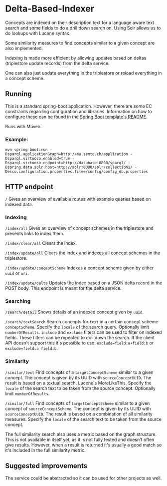 Delta-Based-Indexer
===

Concepts are indexed on their description text for a language aware text search and some fields to do a drill down search on. Using Solr allows us to do lookups with Lucene syntax.

Some similarity measures to find concepts similar to a given concept are also implemented.

Indexing is made more efficient by allowing updates based on deltas (triplestore update records) from the delta service.

One can also just update everything in the triplestore or reload everything in a concept scheme.

Running
---

This is a standard spring-boot application. However, there are some EC constraints regarding configuration and libraries. Information on how to configure these can be found in the [Spring Boot template's README](https://git.tenforce.com/esco/spring-boot-template/blob/master/README.md).

Runs with Maven.

### Example:

    mvn spring-boot:run -Dsparql.applicationGraph=http://mu.semte.ch/application -Dsparql.virtuoso.enabled=true -Dsparql.virtuoso.endpoint=http://database:8890/sparql/ -Dspring.data.solr.host=http://solr:8080/solr/collection1/ -Desco.configuration.properties.file=/config/config_db.properties


HTTP endpoint
---

`/` Gives an overview of available routes with example queries based on indexed data.

### Indexing

`/index/all` Gives an overview of concept schemes in the triplestore and presents links to index them.

`/index/clear/all` Clears the index.

`/index/update/all` Clears the index and indexes all concept schemes in the triplestore.

`/index/update/conceptScheme` Indexes a concept scheme given by either `uuid` or `uri`.

`/index/update/delta` Updates the index based on a JSON delta record in the POST body. This endpoint is meant for the delta service.


### Searching

`/search/detail` Shows details of an indexed concept given by `uuid`.

`/search/textSearch` Search concepts for `text` in a certain concept scheme `conceptScheme`. Specify the `locale` of the search query. Optionally limit `numberOfResults`. `include` and `exclude` filters can be used to filter on indexed fields. These filters can be repeated to drill down the search. If the client API doesn't support this it's possible to use: `exclude=field:a+field:b` or `exclude=field:a field:b`.

### Similarity

`/similar/text` Find concepts of a `targetConceptScheme` similar to a given concept. The concept is given by its UUID with `sourceConceptUUID`. The result is based on a textual search, Lucene's MoreLikeThis. Specify the `locale` of the search text to be taken from the source concept. Optionally limit `numberOfResults`.

`/similar/full` Find concepts of `targetConceptScheme` similar to a given concept of `sourceConceptScheme`. The concept is given by its UUID with `sourceConceptUUID`. The result is based on a combination of all similarity measures. Specify the `locale` of the search text to be taken from the source concept.

The full similarity search also uses a metric based on the graph structure. This is not available in itself yet, as it is not fully tested and doesn't often give results. However, when a result is returned it's usually a good match so it's included in the full similarity metric.

Suggested improvements
---

The service could be abstracted so it can be used for other projects as well.
